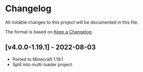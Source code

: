 # Changelog
All notable changes to this project will be documented in this file.

The format is based on [Keep a Changelog].

## [v4.0.0-1.19.1] - 2022-08-03
- Ported to Minecraft 1.19.1
- Split into multi-loader project

[Keep a Changelog]: https://keepachangelog.com/en/1.0.0/

